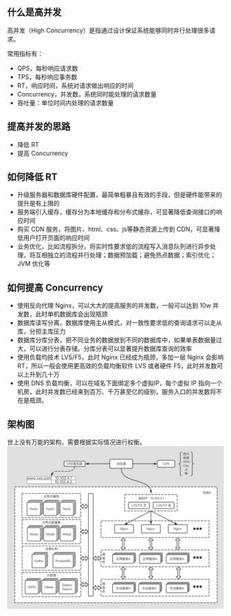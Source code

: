 ## 什么是高并发

高并发（High Concurrency）是指通过设计保证系统能够同时并行处理很多请求。

常用指标有：
- QPS，每秒响应请求数
- TPS，每秒响应事务数
- RT，响应时间，系统对请求做出响应的时间
- Concurrency，并发数，系统同时能处理的请求数量
- 吞吐量：单位时间内处理的请求数量

## 提高并发的思路

- 降低 RT
- 提高 Concurrency

## 如何降低 RT

- 升级服务器和数据库硬件配置，最简单粗暴且有效的手段，但是硬件能带来的提升是有上限的
- 服务端引入缓存，缓存分为本地缓存和分布式缓存，可显著降低查询接口的响应时间
- 购买 CDN 服务，将图片、html、css、js等静态资源上传到 CDN，可显著降低用户打开页面的响应时间
- 业务优化，比如流程拆分，将实时性要求低的流程写入消息队列进行异步处理，将互相独立的流程并行处理；数据预加载；避免热点数据；索引优化；JVM 优化等

## 如何提高 Concurrency

- 使用反向代理 Nginx，可以大大的提高服务的并发数，一般可以达到 10w 并发数，此时单机数据库会出现瓶颈
- 数据库读写分离，数据库使用主从模式，对一致性要求低的查询请求可以走从库，分担主库压力
- 数据库分库分表，把不同业务的数据放到不同的数据库中，如果单表数据量过大，可以进行分表存储。分库分表可以显著提升数据库查询的效率
- 使用负载均技术 LVS/F5，此时 Nginx 已经成为瓶颈，多加一层 Nginx 会影响 RT，所以一般会使用更高效的负载均衡软件 LVS 或者硬件 F5，此时并发数可以上升到几十万
- 使用 DNS 负载均衡，可以在域名下面绑定多个虚拟IP，每个虚拟 IP 指向一个机房，此时并发数已经来到百万、千万甚至亿的级别，服务入口的并发数将不在是瓶颈。

## 架构图

世上没有万能的架构，需要根据实际情况进行权衡。
![image.png](https://raw.githubusercontent.com/neilzhang/blog-images/main/posts/20220806/20220806113042.png)

